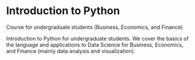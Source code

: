 # Introduction to Python
Course for undergraduate students (Business, Economics, and Finance)

Introduction to Python for undergraduate students. We cover the basics of the language and applications
to Data Science for Business, Economics, and Finance (mainly data analysis and visualization).
